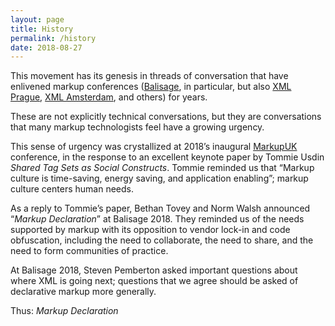 ```yaml
---
layout: page
title: History
permalink: /history
date: 2018-08-27
---
```


This movement has its genesis in threads of conversation that have
enlivened markup conferences
([Balisage](https://balisage.net/),
in particular, but also [XML Prague](http://xmlprague.cz),
[XML Amsterdam](http://xmlamsterdam.com/"), and others) for
years.

These are not explicitly technical conversations, but they are
conversations that many markup technologists feel have a growing
urgency.

This sense of urgency was crystallized at 2018’s inaugural
[MarkupUK](http://markupuk.org/)
conference, in the response to an excellent keynote paper by Tommie
Usdin _Shared Tag Sets as Social Constructs_. Tommie reminded us that
“Markup culture is time-saving, energy saving, and application
enabling”; markup culture centers human needs.

As a reply to Tommie’s paper, Bethan Tovey and Norm Walsh announced
“_Markup Declaration_” at Balisage 2018. They reminded us of the
needs supported by markup with its opposition to vendor lock-in and
code obfuscation, including the need to collaborate, the need to
share, and the need to form communities of practice.

At Balisage 2018, Steven Pemberton asked important questions about
where XML is going next; questions that we agree should be asked of
declarative markup more generally.

Thus: _Markup Declaration_
